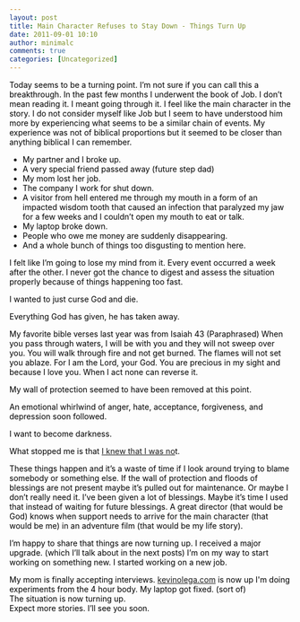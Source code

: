 ```yaml
---
layout: post
title: Main Character Refuses to Stay Down - Things Turn Up
date: 2011-09-01 10:10
author: minimalc
comments: true
categories: [Uncategorized]
---
```

<span style="color: #000000;">Today seems to be a turning point. I’m not sure if you can call this a breakthrough. In the past few months I underwent the book of Job. I don’t mean reading it. I meant going through it. I feel like the main character in the story. I do not consider myself like Job but I seem to have understood him more by experiencing what seems to be a similar chain of events. My experience was not of biblical proportions but it seemed to be closer than anything biblical I can remember.</span>
<ul>
	<li><span class="Apple-style-span" style="color: #000000;">My partner and I broke up.</span></li>
	<li><span class="Apple-style-span" style="color: #000000;">A very special friend passed away (future step dad)</span></li>
	<li><span class="Apple-style-span" style="color: #000000;">My mom lost her job.</span></li>
	<li><span class="Apple-style-span" style="color: #000000;">The company I work for shut down.</span></li>
	<li><span class="Apple-style-span" style="color: #000000;">A visitor from hell entered me through my mouth in a form of an impacted wisdom tooth that caused an infection that paralyzed my jaw for a few weeks and I couldn’t open my mouth to eat or talk.</span></li>
	<li><span class="Apple-style-span" style="color: #000000;">My laptop broke down.</span></li>
	<li><span class="Apple-style-span" style="color: #000000;">People who owe me money are suddenly disappearing.</span></li>
	<li><span class="Apple-style-span" style="color: #000000;">And a whole bunch of things too disgusting to mention here.</span></li>
</ul>
<span style="color: #000000;">I felt like I’m going to lose my mind from it. Every event occurred a week after the other. I never got the chance to digest and assess the situation properly because of things happening too fast. </span>

<span style="color: #000000;"> I wanted to just curse God and die.</span>

<span style="color: #000000;"> Everything God has given, he has taken away. </span>

<span style="color: #000000;"> My favorite bible verses last year was from Isaiah 43 (Paraphrased)</span>
<span style="color: #000000;"> When you pass through waters,</span>
<span style="color: #000000;"> I will be with you and they will not sweep over you.</span>
<span style="color: #000000;"> You will walk through fire and not get burned.</span>
<span style="color: #000000;"> The flames will not set you ablaze.</span>
<span style="color: #000000;"> For I am the Lord, your God.</span>
<span style="color: #000000;"> You are precious in my sight and because I love you.</span>
<span style="color: #000000;"> When I act none can reverse it.</span>

<span style="color: #000000;"> My wall of protection seemed to have been removed at this point.</span>

<span style="color: #000000;"> An emotional whirlwind of anger, hate, acceptance, forgiveness, and depression soon followed. </span>

<span style="color: #000000;"> I want to become darkness.</span>

<span style="color: #000000;"> What stopped me is that <a href="http://minimalchanges.com/taking-my-minimal-changes-in-a-different-direction/">I knew that I was no</a>t.</span>

<span style="color: #000000;">These things happen and it’s a waste of time if I look around trying to blame somebody or something else. If the wall of protection and floods of blessings are not present maybe it’s pulled out for maintenance. Or maybe I don’t really need it. I’ve been given a lot of blessings. Maybe it’s time I used that instead of waiting for future blessings. A great director (that would be God) knows when support needs to arrive for the main character (that would be me) in an adventure film (that would be my life story).</span>

<span style="color: #000000;"> I’m happy to share that things are now turning up.</span>
<span style="color: #000000;"> I received a major upgrade. (which I’ll talk about in the next posts)</span>
<span style="color: #000000;"> I’m on my way to start working on something new.</span>
<span style="color: #000000;">I started working on a new job.</span>
<div><span style="color: #000000;">My mom is finally accepting interviews.</span>
<span style="color: #000000;"><a href="http://kevinolega.com"> kevinolega.com</a> is now up</span>
<span style="color: #000000;"> I'm doing experiments from the 4 hour body.</span>
<span style="color: #000000;"> My laptop got fixed. (sort of)</span></div>
<div><span style="color: #000000;">The situation is now turning up.</span></div>
<div><span style="color: #000000;"> Expect more stories.</span><span style="color: #000000;"> I’ll see you soon.</span>

</div>
